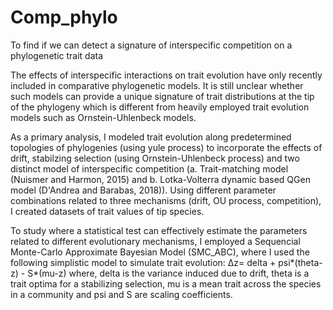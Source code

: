 # Comp_phylo
To find if we can detect a signature of interspecific competition on a phylogenetic trait data

The effects of interspecific interactions on trait evolution have only recently included in comparative phylogenetic models. It is still unclear whether such models can provide a unique signature of trait distributions at the tip of the phylogeny which is different from heavily employed trait evolution models such as Ornstein-Uhlenbeck models. 

As a primary analysis, I modeled trait evolution along predetermined topologies of phylogenies (using yule process) to incorporate the effects of drift, stabilzing selection (using Ornstein-Uhlenbeck process) and two distinct model of interspecific competition (a. Trait-matching model (Nuismer and Harmon, 2015) and b. Lotka-Volterra dynamic based QGen model (D'Andrea and Barabas, 2018)). Using different parameter combinations related to three mechanisms (drift, OU process, competition), I created datasets of trait values of tip species. 

To study where a statistical test can effectively estimate the parameters related to different evolutionary mechanisms, I employed a Sequencial Monte-Carlo Approximate Bayesian Model (SMC_ABC), where I used the following simplistic model to simulate trait evolution:
∆z= delta + psi*(theta-z) - S*(mu-z)
where, delta is the variance induced due to drift, theta is a trait optima for a stabilizing selection, mu is a mean trait across the species in a community and psi and S are scaling coefficients. 




